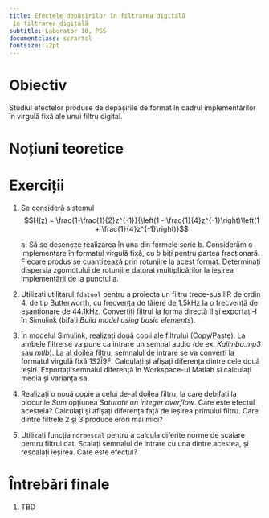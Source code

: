 ```yaml
---
title: Efectele depășirilor în filtrarea digitală
 în filtrarea digitală
subtitle: Laborator 10, PSS
documentclass: scrartcl
fontsize: 12pt
---
```


# Obiectiv

Studiul efectelor produse de depășirile de format în cadrul implementărilor 
în virgulă fixă ale unui filtru digital.

# Noțiuni teoretice


# Exerciții

1. Se consideră sistemul 
	$$H(z) = \frac{1-\frac{1}{2}z^{-1}}{\left(1 - \frac{1}{4}z^{-1}\right)\left(1 + \frac{1}{4}z^{-1}\right)}$$

    a. Să se deseneze realizarea în una din formele serie
	b. Considerăm o implementare în formatul virgulă fixă, cu $b$ biți pentru partea fracționară.
	Fiecare produs se cuantizează prin rotunjire la acest format.
	Determinați dispersia zgomotului de rotunjire datorat multiplicărilor
	la ieșirea implementării de la punctul a.

2. Utilizați utilitarul `fdatool` pentru a proiecta un filtru trece-sus IIR 
de ordin 4, de tip Butterworth, cu frecvența de tăiere de 1.5kHz la 
o frecvență de eșantionare de 44.1kHz. Convertiți filtrul la forma directă II
și exportați-l în Simulink (bifați *Build model using basic elements*).

3. În modelul Simulink, realizați două copii ale filtrului (Copy/Paste). 
La ambele filtre se va pune ca intrare un semnal audio (de ex. *Kalimba.mp3* sau *mtlb*).
La al doilea filtru, semnalul de intrare se va converti la formatul virgulă
fixă 1S2Î9F. Calculați și afișați diferența dintre cele două ieșiri. 
Exportați semnalul diferență în Workspace-ul Matlab și calculați media și varianța sa.

4. Realizați o nouă copie a celui de-al doilea filtru, la care debifați la blocurile *Sum* opțiunea *Saturate on integer overflow*.
Care este efectul acesteia? Calculați și afișați diferența față de ieșirea primului filtru.
Care dintre filtrele 2 și 3 produce erori mai mici?

5. Utilizați funcția `normescal` pentru a calcula diferite norme de scalare pentru filtrul dat.
Scalați semnalul de intrare cu una dintre acestea, și rescalați ieșirea. Care este efectul?

# Întrebări finale

1. TBD
